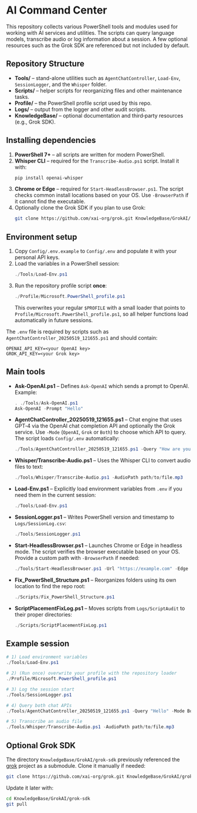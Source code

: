 # AI Command Center

This repository collects various PowerShell tools and modules used for working with AI services and utilities. The scripts can query language models, transcribe audio or log information about a session. A few optional resources such as the Grok SDK are referenced but not included by default.

## Repository Structure

- **Tools/** – stand-alone utilities such as `AgentChatController`, `Load-Env`, `SessionLogger`, and the `Whisper` folder.
- **Scripts/** – helper scripts for reorganizing files and other maintenance tasks.
- **Profile/** – the PowerShell profile script used by this repo.
- **Logs/** – output from the logger and other audit scripts.
- **KnowledgeBase/** – optional documentation and third‑party resources (e.g., Grok SDK).

## Installing dependencies

1. **PowerShell 7+** – all scripts are written for modern PowerShell.
2. **Whisper CLI** – required for the `Transcribe-Audio.ps1` script. Install it with:
   ```bash
   pip install openai-whisper
   ```
3. **Chrome or Edge** – required for `Start-HeadlessBrowser.ps1`. The script checks
   common install locations based on your OS. Use `-BrowserPath` if it cannot find the executable.
4. Optionally clone the Grok SDK if you plan to use Grok:
   ```bash
   git clone https://github.com/xai-org/grok.git KnowledgeBase/GrokAI/grok-sdk
   ```

## Environment setup

1. Copy `Config/.env.example` to `Config/.env` and populate it with your personal API keys.
2. Load the variables in a PowerShell session:
   ```powershell
   ./Tools/Load-Env.ps1
   ```
3. Run the repository profile script **once**:
   ```powershell
   ./Profile/Microsoft.PowerShell_profile.ps1
   ```
   This overwrites your regular `$PROFILE` with a small loader that points to
   `Profile/Microsoft.PowerShell_profile.ps1`, so all helper functions load
   automatically in future sessions.

The `.env` file is required by scripts such as `AgentChatController_20250519_121655.ps1` and should contain:

```
OPENAI_API_KEY=<your OpenAI key>
GROK_API_KEY=<your Grok key>
```

## Main tools

- **Ask-OpenAI.ps1** – Defines `Ask-OpenAI` which sends a prompt to OpenAI. Example:
  ```powershell
  . ./Tools/Ask-OpenAI.ps1
  Ask-OpenAI -Prompt "Hello"
  ```
- **AgentChatController_20250519_121655.ps1** – Chat engine that uses GPT‑4 via the OpenAI chat completion API and optionally the Grok service. Use `-Mode` (`OpenAI`, `Grok` or `Both`) to choose which API to query. The script loads `Config/.env` automatically:
  ```powershell
  ./Tools/AgentChatController_20250519_121655.ps1 -Query "How are you?" -Mode Both
  ```
- **Whisper/Transcribe-Audio.ps1** – Uses the Whisper CLI to convert audio files to text:
  ```powershell
  ./Tools/Whisper/Transcribe-Audio.ps1 -AudioPath path/to/file.mp3
  ```
- **Load-Env.ps1** – Explicitly load environment variables from `.env` if you need them in the current session:
  ```powershell
  ./Tools/Load-Env.ps1
  ```
- **SessionLogger.ps1** – Writes PowerShell version and timestamp to `Logs/SessionLog.csv`:
  ```powershell
  ./Tools/SessionLogger.ps1
  ```
- **Start-HeadlessBrowser.ps1** – Launches Chrome or Edge in headless mode. The
  script verifies the browser executable based on your OS. Provide a custom path
  with `-BrowserPath` if needed:
  ```powershell
  ./Tools/Start-HeadlessBrowser.ps1 -Url "https://example.com" -Edge
  ```
- **Fix_PowerShell_Structure.ps1** – Reorganizes folders using its own location to find the repo root:
  ```powershell
  ./Scripts/Fix_PowerShell_Structure.ps1
  ```
- **ScriptPlacementFixLog.ps1** – Moves scripts from `Logs/ScriptAudit` to their proper directories:
  ```powershell
  ./Scripts/ScriptPlacementFixLog.ps1
  ```

## Example session

```powershell
# 1) Load environment variables
./Tools/Load-Env.ps1

# 2) (Run once) overwrite your profile with the repository loader
./Profile/Microsoft.PowerShell_profile.ps1

# 3) Log the session start
./Tools/SessionLogger.ps1

# 4) Query both chat APIs
./Tools/AgentChatController_20250519_121655.ps1 -Query "Hello" -Mode Both

# 5) Transcribe an audio file
./Tools/Whisper/Transcribe-Audio.ps1 -AudioPath path/to/file.mp3
```

## Optional Grok SDK

The directory `KnowledgeBase/GrokAI/grok-sdk` previously referenced the [grok](https://github.com/xai-org/grok) project as a submodule. Clone it manually if needed:
```bash
git clone https://github.com/xai-org/grok.git KnowledgeBase/GrokAI/grok-sdk
```
Update it later with:
```bash
cd KnowledgeBase/GrokAI/grok-sdk
git pull
```
